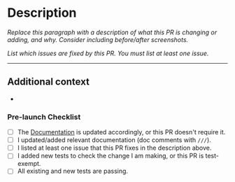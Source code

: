 # Description

*Replace this paragraph with a description of what this PR is changing or adding, and why. Consider including before/after screenshots.*

*List which issues are fixed by this PR. You must list at least one issue.*

---

## Additional context

<!-- Add any other context or additional information about the pull request.-->

*

### Pre-launch Checklist

- [ ] The [Documentation] is updated accordingly, or this PR doesn't require it.
- [ ] I updated/added relevant documentation (doc comments with `///`).
- [ ] I listed at least one issue that this PR fixes in the description above.
- [ ] I added new tests to check the change I am making, or this PR is test-exempt.
- [ ] All existing and new tests are passing.

<!-- Links -->
[Documentation]: https://www.100ms.live/docs
